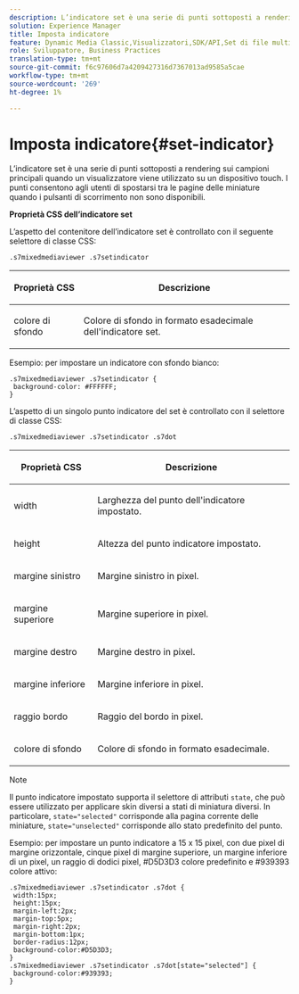 ```yaml
---
description: L’indicatore set è una serie di punti sottoposti a rendering sui campioni principali quando un visualizzatore viene utilizzato su un dispositivo touch. I punti consentono agli utenti di spostarsi tra le pagine delle miniature quando i pulsanti di scorrimento non sono disponibili.
solution: Experience Manager
title: Imposta indicatore
feature: Dynamic Media Classic,Visualizzatori,SDK/API,Set di file multimediali diversi
role: Sviluppatore, Business Practices
translation-type: tm+mt
source-git-commit: f6c97606d7a4209427316d7367013ad9585a5cae
workflow-type: tm+mt
source-wordcount: '269'
ht-degree: 1%

---
```



# Imposta indicatore{#set-indicator}

L’indicatore set è una serie di punti sottoposti a rendering sui campioni principali quando un visualizzatore viene utilizzato su un dispositivo touch. I punti consentono agli utenti di spostarsi tra le pagine delle miniature quando i pulsanti di scorrimento non sono disponibili.

<!--<a id="section_061E550C1C1D4DB2BD663A898895B38C"></a>-->

**Proprietà CSS dell’indicatore set**

L’aspetto del contenitore dell’indicatore set è controllato con il seguente selettore di classe CSS:

```
.s7mixedmediaviewer .s7setindicator
```

<table id="table_94EE3F5BBE4547C0B4943471CEE7EDE4"> 
 <thead> 
  <tr> 
   <th colname="col1" class="entry"> <p> Proprietà CSS </p> </th> 
   <th colname="col2" class="entry"> <p>Descrizione </p> </th> 
  </tr> 
 </thead>
 <tbody> 
  <tr> 
   <td colname="col1"> <p> <span class="codeph"> colore di sfondo  </span> </p> </td> 
   <td colname="col2"> <p>Colore di sfondo in formato esadecimale dell'indicatore set. </p> </td> 
  </tr> 
 </tbody> 
</table>

Esempio: per impostare un indicatore con sfondo bianco:

```
.s7mixedmediaviewer .s7setindicator { 
 background-color: #FFFFFF; 
}
```

L’aspetto di un singolo punto indicatore del set è controllato con il selettore di classe CSS:

`.s7mixedmediaviewer .s7setindicator .s7dot`

<table id="table_09B6E232FB94417392D101A7A653BE54"> 
 <thead> 
  <tr> 
   <th colname="col1" class="entry"> <p> Proprietà CSS </p> </th> 
   <th colname="col2" class="entry"> <p>Descrizione </p> </th> 
  </tr> 
 </thead>
 <tbody> 
  <tr> 
   <td colname="col1"> <p> <span class="codeph"> width </span> </p> </td> 
   <td colname="col2"> <p>Larghezza del punto dell'indicatore impostato. </p> </td> 
  </tr> 
  <tr> 
   <td colname="col1"> <p> <span class="codeph"> height </span> </p> </td> 
   <td colname="col2"> <p>Altezza del punto indicatore impostato. </p> </td> 
  </tr> 
  <tr> 
   <td colname="col1"> <p> <span class="codeph"> margine sinistro  </span> </p> </td> 
   <td colname="col2"> <p>Margine sinistro in pixel. </p> </td> 
  </tr> 
  <tr> 
   <td colname="col1"> <p> <span class="codeph"> margine superiore  </span> </p> </td> 
   <td colname="col2"> <p>Margine superiore in pixel. </p> </td> 
  </tr> 
  <tr> 
   <td colname="col1"> <p> <span class="codeph"> margine destro  </span> </p> </td> 
   <td colname="col2"> <p>Margine destro in pixel. </p> </td> 
  </tr> 
  <tr> 
   <td colname="col1"> <p> <span class="codeph"> margine inferiore  </span> </p> </td> 
   <td colname="col2"> <p>Margine inferiore in pixel. </p> </td> 
  </tr> 
  <tr> 
   <td colname="col1"> <p> <span class="codeph"> raggio bordo  </span> </p> </td> 
   <td colname="col2"> <p>Raggio del bordo in pixel. </p> </td> 
  </tr> 
  <tr> 
   <td colname="col1"> <p> <span class="codeph"> colore di sfondo  </span> </p> </td> 
   <td colname="col2"> <p>Colore di sfondo in formato esadecimale. </p> </td> 
  </tr> 
 </tbody> 
</table>

>[!NOTE]
>
>Il punto indicatore impostato supporta il selettore di attributi `state`, che può essere utilizzato per applicare skin diversi a stati di miniatura diversi. In particolare, `state="selected"` corrisponde alla pagina corrente delle miniature, `state="unselected"` corrisponde allo stato predefinito del punto.

Esempio: per impostare un punto indicatore a 15 x 15 pixel, con due pixel di margine orizzontale, cinque pixel di margine superiore, un margine inferiore di un pixel, un raggio di dodici pixel, #D5D3D3 colore predefinito e #939393 colore attivo:

```
.s7mixedmediaviewer .s7setindicator .s7dot { 
 width:15px; 
 height:15px; 
 margin-left:2px; 
 margin-top:5px; 
 margin-right:2px; 
 margin-bottom:1px; 
 border-radius:12px; 
 background-color:#D5D3D3;  
} 
.s7mixedmediaviewer .s7setindicator .s7dot[state="selected"] { 
 background-color:#939393;  
}
```

